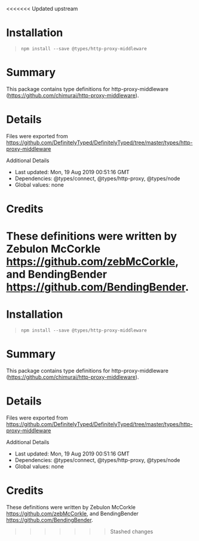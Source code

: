 <<<<<<< Updated upstream
# Installation
> `npm install --save @types/http-proxy-middleware`

# Summary
This package contains type definitions for http-proxy-middleware (https://github.com/chimurai/http-proxy-middleware).

# Details
Files were exported from https://github.com/DefinitelyTyped/DefinitelyTyped/tree/master/types/http-proxy-middleware

Additional Details
 * Last updated: Mon, 19 Aug 2019 00:51:16 GMT
 * Dependencies: @types/connect, @types/http-proxy, @types/node
 * Global values: none

# Credits
These definitions were written by Zebulon McCorkle <https://github.com/zebMcCorkle>, and BendingBender <https://github.com/BendingBender>.
=======
# Installation
> `npm install --save @types/http-proxy-middleware`

# Summary
This package contains type definitions for http-proxy-middleware (https://github.com/chimurai/http-proxy-middleware).

# Details
Files were exported from https://github.com/DefinitelyTyped/DefinitelyTyped/tree/master/types/http-proxy-middleware

Additional Details
 * Last updated: Mon, 19 Aug 2019 00:51:16 GMT
 * Dependencies: @types/connect, @types/http-proxy, @types/node
 * Global values: none

# Credits
These definitions were written by Zebulon McCorkle <https://github.com/zebMcCorkle>, and BendingBender <https://github.com/BendingBender>.
>>>>>>> Stashed changes
